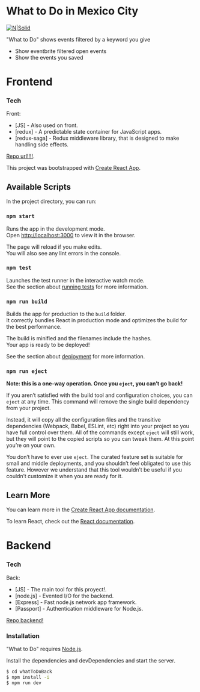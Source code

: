 # What to Do in Mexico City

[![N|Solid](https://www.emagister.com/es/albums/6/0/5/4/0/xl_cropped_a7bbf2c4d2c1981b6da999bad8c4a5d2.png)](https://nodesource.com/products/nsolid)



"What to Do" shows events filtered by a keyword you give

  - Show eventbrite filtered open events
  - Show the events you saved
  

# Frontend

### Tech

Front:
* [JS] - Also used on front.
* [redux] - 
A predictable state container for JavaScript apps.
* [redux-saga] - Redux middleware library, that is designed to make handling side effects. 


[Repo url!!!!](https://github.com/AsterDecember/whatToDo).

This project was bootstrapped with [Create React App](https://github.com/facebook/create-react-app).

## Available Scripts

In the project directory, you can run:

### `npm start`

Runs the app in the development mode.<br>
Open [http://localhost:3000](http://localhost:3000) to view it in the browser.

The page will reload if you make edits.<br>
You will also see any lint errors in the console.

### `npm test`

Launches the test runner in the interactive watch mode.<br>
See the section about [running tests](https://facebook.github.io/create-react-app/docs/running-tests) for more information.

### `npm run build`

Builds the app for production to the `build` folder.<br>
It correctly bundles React in production mode and optimizes the build for the best performance.

The build is minified and the filenames include the hashes.<br>
Your app is ready to be deployed!

See the section about [deployment](https://facebook.github.io/create-react-app/docs/deployment) for more information.

### `npm run eject`

**Note: this is a one-way operation. Once you `eject`, you can’t go back!**

If you aren’t satisfied with the build tool and configuration choices, you can `eject` at any time. This command will remove the single build dependency from your project.

Instead, it will copy all the configuration files and the transitive dependencies (Webpack, Babel, ESLint, etc) right into your project so you have full control over them. All of the commands except `eject` will still work, but they will point to the copied scripts so you can tweak them. At this point you’re on your own.

You don’t have to ever use `eject`. The curated feature set is suitable for small and middle deployments, and you shouldn’t feel obligated to use this feature. However we understand that this tool wouldn’t be useful if you couldn’t customize it when you are ready for it.

## Learn More

You can learn more in the [Create React App documentation](https://facebook.github.io/create-react-app/docs/getting-started).

To learn React, check out the [React documentation](https://reactjs.org/).

# Backend

### Tech

Back:
* [JS] - The main tool for this proyect!.
* [node.js] - Evented I/O for the backend.
* [Express] - Fast node.js network app framework. 
* [Passport] - Authentication middleware for Node.js. 

[Repo backend!](https://github.com/AsterDecember/whatToDoBack)

### Installation

"What to Do" requires [Node.js](https://nodejs.org/).

Install the dependencies and devDependencies and start the server.

```sh
$ cd whatToDoBack
$ npm install -i
$ npm run dev 
```
